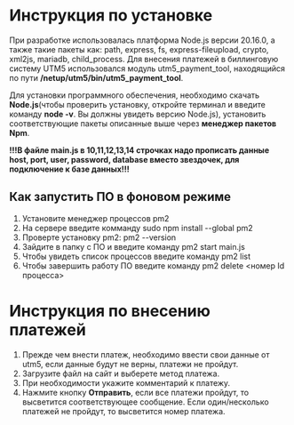 # Инструкция по установке 
При разработке использовалась платформа Node.js версии 20.16.0, а также такие пакеты как: path, express, fs, express-fileupload, crypto, xml2js, mariadb, child_process.
Для внесения платежей в биллинговую систему UTM5 использовался модуль utm5_payment_tool, находящийся по пути **/netup/utm5/bin/utm5_payment_tool**.

Для установки программного обеспечения, необходимо скачать **Node.js**(чтобы проверить установку, откройте терминал и введите команду **node -v**. Вы должны увидеть версию Node.js), установить соответствующие пакеты описанные выше через **менеджер пакетов Npm**.

**!!!В файле main.js в 10,11,12,13,14 строчках надо прописать данные host, port, user, password, database вместо звездочек, для подключение к базе данных!!!** 

## Как запустить ПО в фоновом режиме
1. Установите менеджер процессов pm2
  1. На сервере введите комманду sudo npm install --global pm2
  2. Проверте установку pm2: pm2 --version
2. Зайдите в папку с ПО  и введите команду pm2 start main.js
3. Чтобы увидеть список процессов введите команду pm2 list
4. Чтобы завершить работу ПО введите команду pm2 delete <номер Id процесса>

# Инструкция по внесению платежей
1. Прежде чем внести платеж, необходимо ввести свои данные от utm5, если данные будут не верны, платежи не пройдут.
2. Загрузите файл на сайт и выберете метод платежа.
3. При необходимости укажите комментарий к платежу.
4. Нажмите кнопку **Отправить**, если все платежи пройдут, то высветится соответствующее сообщение. Если один/несколько платежей не пройдут, то высветится номер платежа. 

